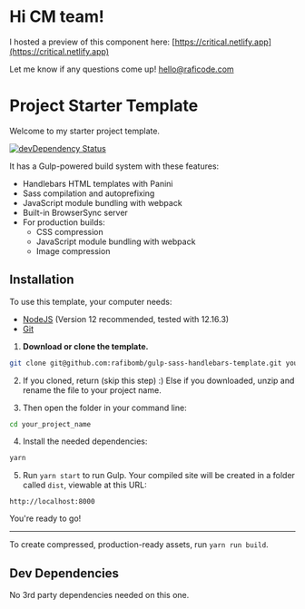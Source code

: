 # Hi CM team!

I hosted a preview of this component here: [https://critical.netlify.app](https://critical.netlify.app)

Let me know if any questions come up!
hello@raficode.com

# Project Starter Template

Welcome to my starter project template.

[![devDependency Status](https://david-dm.org/zurb/foundation-zurb-template/dev-status.svg)](https://david-dm.org/zurb/foundation-zurb-template#info=devDependencies)

It has a Gulp-powered build system with these features:

- Handlebars HTML templates with Panini
- Sass compilation and autoprefixing
- JavaScript module bundling with webpack
- Built-in BrowserSync server
- For production builds:
  - CSS compression
  - JavaScript module bundling with webpack
  - Image compression

## Installation

To use this template, your computer needs:

- [NodeJS](https://nodejs.org/en/) (Version 12 recommended, tested with 12.16.3)
- [Git](https://git-scm.com/)

1. **Download or clone the template.**

```bash
git clone git@github.com:rafibomb/gulp-sass-handlebars-template.git your_project_name
```

2. If you cloned, return (skip this step) :) Else if you downloaded, unzip and rename the file to your project name.

3. Then open the folder in your command line:

```bash
cd your_project_name
```

4. Install the needed dependencies:

```bash
yarn
```

5. Run `yarn start` to run Gulp. Your compiled site will be created in a folder called `dist`, viewable at this URL:

```
http://localhost:8000
```

You're ready to go!

---

To create compressed, production-ready assets, run `yarn run build`.

## Dev Dependencies

No 3rd party dependencies needed on this one.
